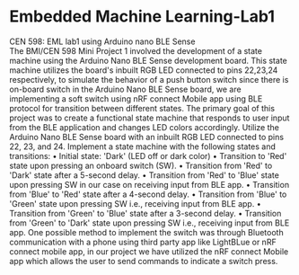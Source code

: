 # Embedded Machine Learning-Lab1
 CEN 598: EML lab1 using Arduino nano BLE Sense  
The BMI/CEN 598 Mini Project 1 involved the development of a state machine using the Arduino Nano BLE 
Sense development board. This state machine utilizes the board's inbuilt RGB LED connected to pins 
22,23,24 respectively, to simulate the behavior of a push button switch since there is on-board switch in 
the Arduino Nano BLE Sense board, we are implementing a soft switch using nRF connect Mobile app using 
BLE protocol for transition between different states. The primary goal of this project was to create a 
functional state machine that responds to user input from the BLE application and changes LED colors 
accordingly. 
Utilize the Arduino Nano BLE Sense board with an inbuilt RGB LED connected to pins 22, 23, and 24.
Implement a state machine with the following states and transitions:
• Initial state: 'Dark' (LED off or dark color)
• Transition to 'Red' state upon pressing an onboard switch (SW).
• Transition from 'Red' to 'Dark' state after a 5-second delay.
• Transition from 'Red' to 'Blue' state upon pressing SW in our case on receiving input from BLE app.
• Transition from 'Blue' to 'Red' state after a 4-second delay.
• Transition from 'Blue' to 'Green' state upon pressing SW i.e., receiving input from BLE app.
• Transition from 'Green' to 'Blue' state after a 3-second delay.
• Transition from 'Green' to 'Dark' state upon pressing SW i.e., receiving input from BLE app.
One possible method to implement the switch was through Bluetooth communication with a phone using 
third party app like LightBLue or nRF connect mobile app, in our project we have utilized the nRF connect 
Mobile app which allows the user to send commands to indicate a switch press.
